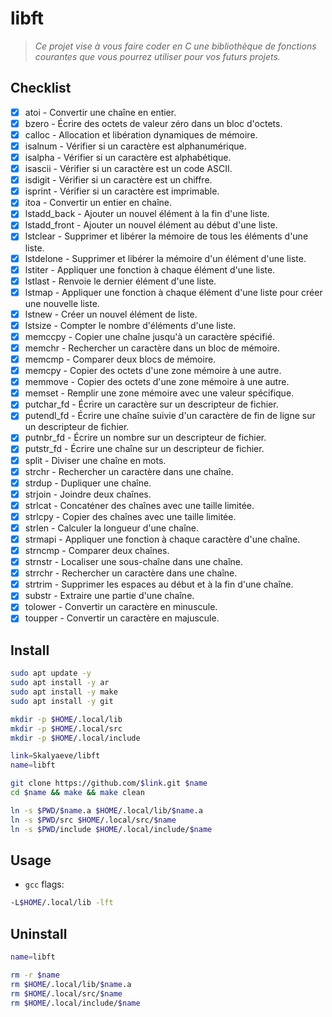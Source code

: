 # libft
> *Ce projet vise à vous faire coder en C une bibliothèque de fonctions courantes que vous pourrez utiliser pour vos futurs projets.*

## Checklist
- [x] atoi - Convertir une chaîne en entier.
- [x] bzero - Écrire des octets de valeur zéro dans un bloc d'octets.
- [x] calloc - Allocation et libération dynamiques de mémoire.
- [x] isalnum - Vérifier si un caractère est alphanumérique.
- [x] isalpha - Vérifier si un caractère est alphabétique.
- [x] isascii - Vérifier si un caractère est un code ASCII.
- [x] isdigit - Vérifier si un caractère est un chiffre.
- [x] isprint - Vérifier si un caractère est imprimable.
- [x] itoa - Convertir un entier en chaîne.
- [x] lstadd_back - Ajouter un nouvel élément à la fin d'une liste.
- [x] lstadd_front - Ajouter un nouvel élément au début d'une liste.
- [x] lstclear - Supprimer et libérer la mémoire de tous les éléments d'une liste.
- [x] lstdelone - Supprimer et libérer la mémoire d'un élément d'une liste.
- [x] lstiter - Appliquer une fonction à chaque élément d'une liste.
- [x] lstlast - Renvoie le dernier élément d'une liste.
- [x] lstmap - Appliquer une fonction à chaque élément d'une liste pour créer une nouvelle liste.
- [x] lstnew - Créer un nouvel élément de liste.
- [x] lstsize - Compter le nombre d'éléments d'une liste.
- [x] memccpy - Copier une chaîne jusqu'à un caractère spécifié.
- [x] memchr - Rechercher un caractère dans un bloc de mémoire.
- [x] memcmp - Comparer deux blocs de mémoire.
- [x] memcpy - Copier des octets d'une zone mémoire à une autre.
- [x] memmove - Copier des octets d'une zone mémoire à une autre.
- [x] memset - Remplir une zone mémoire avec une valeur spécifique.
- [x] putchar_fd - Écrire un caractère sur un descripteur de fichier.
- [x] putendl_fd - Écrire une chaîne suivie d'un caractère de fin de ligne sur un descripteur de fichier.
- [x] putnbr_fd - Écrire un nombre sur un descripteur de fichier.
- [x] putstr_fd - Écrire une chaîne sur un descripteur de fichier.
- [x] split - Diviser une chaîne en mots.
- [x] strchr - Rechercher un caractère dans une chaîne.
- [x] strdup - Dupliquer une chaîne.
- [x] strjoin - Joindre deux chaînes.
- [x] strlcat - Concaténer des chaînes avec une taille limitée.
- [x] strlcpy - Copier des chaînes avec une taille limitée.
- [x] strlen - Calculer la longueur d'une chaîne.
- [x] strmapi - Appliquer une fonction à chaque caractère d'une chaîne.
- [x] strncmp - Comparer deux chaînes.
- [x] strnstr - Localiser une sous-chaîne dans une chaîne.
- [x] strrchr - Rechercher un caractère dans une chaîne.
- [x] strtrim - Supprimer les espaces au début et à la fin d'une chaîne.
- [x] substr - Extraire une partie d'une chaîne.
- [x] tolower - Convertir un caractère en minuscule.
- [x] toupper - Convertir un caractère en majuscule.

## Install
```bash
sudo apt update -y
sudo apt install -y ar
sudo apt install -y make
sudo apt install -y git
```
```bash
mkdir -p $HOME/.local/lib
mkdir -p $HOME/.local/src
mkdir -p $HOME/.local/include
```
```bash
link=Skalyaeve/libft
name=libft

git clone https://github.com/$link.git $name
cd $name && make && make clean

ln -s $PWD/$name.a $HOME/.local/lib/$name.a
ln -s $PWD/src $HOME/.local/src/$name
ln -s $PWD/include $HOME/.local/include/$name
```

## Usage
- `gcc` flags:
```bash
-L$HOME/.local/lib -lft
```

## Uninstall
```bash
name=libft

rm -r $name
rm $HOME/.local/lib/$name.a
rm $HOME/.local/src/$name
rm $HOME/.local/include/$name
```
